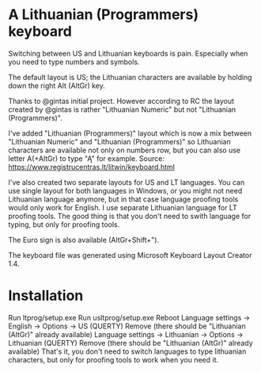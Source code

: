 # A Lithuanian (Programmers) keyboard

Switching between US and Lithuanian keyboards is pain. Especially when you need to type numbers and symbols.

The default layout is US; the Lithuanian characters are available by holding down the right Alt (AltGr) key.

Thanks to @gintas initial project. However according to RC the layout created by @gintas is rather "Lithuanian Numeric" but not "Lithuanian (Programmers)".

I've added "Lithuanian (Programmers)" layout which is now a mix between "Lithuanian Numeric" and "Lithuanian (Programmers)" so Lithuanian characters are available not only on numbers row, but you can also use letter A(+AltGr) to type "Ą" for example.
Source: https://www.registrucentras.lt/litwin/keyboard.html

I've also created two separate layouts for US and LT languages. You can use single layout for both languages in Windows, or you might not need Lithuanian language anymore, but in that case language proofing tools would only work for English. I use separate Lithuanian language for LT proofing tools. The good thing is that you don't need to swith language for typing, but only for proofing tools.


The Euro sign is also available (AltGr+Shift+").

The keyboard file was generated using Microsoft Keyboard Layout Creator 1.4.

Installation
============
Run ltprog/setup.exe
Run usltprog/setup.exe
Reboot
Language settings -> English -> Options -> US (QUERTY) Remove (there should be "Lithuanian (AltGr)" already available)
Language settings -> Lithuanian -> Options -> Lithuanian (QUERTY) Remove (there should be "Lithuanian (AltGr)" already available)
That's it, you don't need to switch languages to type lithuanian characters, but only for proofing tools to work when you need it.
